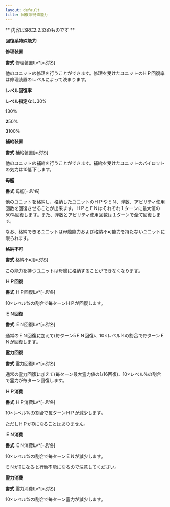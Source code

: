 ```yaml
---
layout: default
title: 回復系特殊能力
---
```

** 内容はSRC2.2.33のものです **

**回復系特殊能力**

**修理装置**

**書式** 修理装置Lv\*[=*別名*]

他のユニットの修理を行うことができます。修理を受けたユニットのＨＰ回復率は修理装置のレベルによって決まります。

**レベル回復率**

**レベル指定なし**30%

**1**30%

**2**50%

**3**100%

**補給装置**

**書式** 補給装置[=*別名*]

他のユニットの補給を行うことができます。補給を受けたユニットのパイロットの気力は10低下します。

**母艦**

**書式** 母艦[=*別名*]

他のユニットを格納し、格納したユニットのＨＰやＥＮ、弾数、アビリティ使用回数を回復させることが出来ます。ＨＰとＥＮはそれぞれ１ターンに最大値の50%回復します。また、弾数とアビリティ使用回数は１ターンで全て回復します。

なお、格納できるユニットは母艦能力および格納不可能力を持たないユニットに限られます。

**格納不可**

**書式** 格納不可[=*別名*]

この能力を持つユニットは母艦に格納することができなくなります。

**ＨＰ回復**

**書式** ＨＰ回復Lv\*[=*別名*]

10×レベル%の割合で毎ターンＨＰが回復します。

**ＥＮ回復**

**書式** ＥＮ回復Lv\*[=*別名*]

通常のＥＮ回復に加えて(毎ターン5ＥＮ回復)、10×レベル%の割合で毎ターンＥＮが回復します。

**霊力回復**

**書式** 霊力回復Lv\*[=*別名*]

通常の霊力回復に加えて(毎ターン最大霊力値の1/16回復)、10×レベル%の割合で霊力が毎ターン回復します。

**ＨＰ消費**

**書式** ＨＰ消費Lv\*[=*別名*]

10×レベル%の割合で毎ターンＨＰが減少します。

ただしＨＰが0になることはありません。

**ＥＮ消費**

**書式** ＥＮ消費Lv\*[=*別名*]

10×レベル%の割合で毎ターンＥＮが減少します。

ＥＮが0になると行動不能になるので注意してください。

**霊力消費**

**書式** 霊力消費Lv\*[=*別名*]

10×レベル%の割合で毎ターン霊力が減少します。
